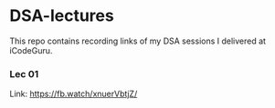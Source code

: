 # DSA-lectures
This repo contains recording links of my DSA sessions I delivered at iCodeGuru.

### Lec 01
Link: https://fb.watch/xnuerVbtjZ/

